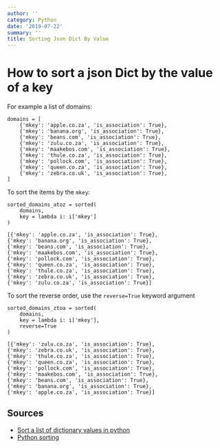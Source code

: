 ```yaml
---
author: ''
category: Python
date: '2019-07-22'
summary: ''
title: Sorting Json Dict By Value
---
```

# How to sort a json Dict by the value of a key

For example a list of domains:

    domains = [
        {'mkey': 'apple.co.za', 'is_association': True},
        {'mkey': 'banana.org', 'is_association': True},
        {'mkey': 'beans.com', 'is_association': True},
        {'mkey': 'zulu.co.za', 'is_association': True},
        {'mkey': 'maakebos.com', 'is_association': True},
        {'mkey': 'thule.co.za', 'is_association': True},
        {'mkey': 'pollock.com', 'is_association': True},
        {'mkey': 'queen.co.za', 'is_association': True},
        {'mkey': 'zebra.co.uk', 'is_association': True},
    ]

To sort the items by the `mkey`:

    sorted_domains_atoz = sorted( 
        domains, 
        key = lambda i: i['mkey'] 
    )

    [{'mkey': 'apple.co.za', 'is_association': True},
    {'mkey': 'banana.org', 'is_association': True},
    {'mkey': 'beans.com', 'is_association': True},
    {'mkey': 'maakebos.com', 'is_association': True},
    {'mkey': 'pollock.com', 'is_association': True},
    {'mkey': 'queen.co.za', 'is_association': True},
    {'mkey': 'thule.co.za', 'is_association': True},
    {'mkey': 'zebra.co.uk', 'is_association': True},
    {'mkey': 'zulu.co.za', 'is_association': True}]

To sort the reverse order, use the `reverse=True` keyword argument

    sorted_domains_ztoa = sorted( 
        domains, 
        key = lambda i: i['mkey'], 
        reverse=True 
    )
    
    [{'mkey': 'zulu.co.za', 'is_association': True},
    {'mkey': 'zebra.co.uk', 'is_association': True},
    {'mkey': 'thule.co.za', 'is_association': True},
    {'mkey': 'queen.co.za', 'is_association': True},
    {'mkey': 'pollock.com', 'is_association': True},
    {'mkey': 'maakebos.com', 'is_association': True},
    {'mkey': 'beans.com', 'is_association': True},
    {'mkey': 'banana.org', 'is_association': True},
    {'mkey': 'apple.co.za', 'is_association': True}]

## Sources

* [Sort a list of dictionary values in python](https://www.geeksforgeeks.org/ways-sort-list-dictionaries-values-python-using-lambda-function/)
* [Python sorting](https://docs.python.org/3.3/howto/sorting.html)
